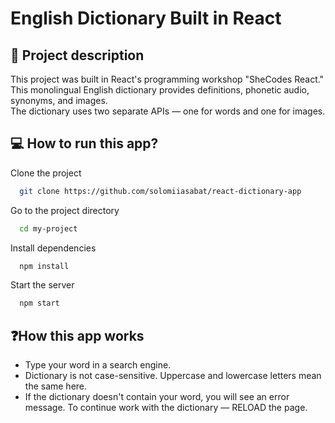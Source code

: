 # English Dictionary Built in React

## 📖 Project description

This project was built in React's programming workshop "SheCodes React." \
This monolingual English dictionary provides definitions, phonetic audio, synonyms, and images. \
The dictionary uses two separate APIs — one for words and one for images.

## 💻 How to run this app?

Clone the project

```bash
  git clone https://github.com/solomiiasabat/react-dictionary-app
```

Go to the project directory

```bash
  cd my-project
```

Install dependencies

```bash
  npm install
```

Start the server

```bash
  npm start
```

## ❓How this app works

- Type your word in a search engine.
- Dictionary is not case-sensitive. Uppercase and lowercase letters mean the same here.
- If the dictionary doesn't contain your word, you will see an error message. To continue work with the dictionary — RELOAD the page.
